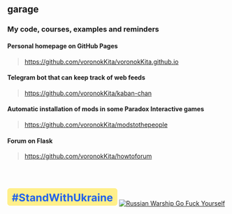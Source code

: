 ## garage
### My code, courses, examples and reminders

#### Personal homepage on GitHub Pages

> https://github.com/voronokKita/voronokKita.github.io

#### Telegram bot that can keep track of web feeds

> https://github.com/voronokKita/kaban-chan

#### Automatic installation of mods in some Paradox Interactive games

> https://github.com/voronokKita/modstothepeople

#### Forum on Flask

> https://github.com/voronokKita/howtoforum

<br><br><br>
[![Stand With Ukraine](https://raw.githubusercontent.com/vshymanskyy/StandWithUkraine/main/badges/StandWithUkraine.svg)](https://stand-with-ukraine.pp.ua)
[![Russian Warship Go Fuck Yourself](https://raw.githubusercontent.com/vshymanskyy/StandWithUkraine/main/badges/RussianWarship.svg)](https://stand-with-ukraine.pp.ua)
